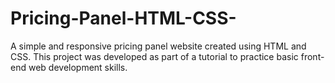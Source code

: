 # Pricing-Panel-HTML-CSS-
A simple and responsive pricing panel website created using HTML and CSS. This project was developed as part of a tutorial to practice basic front-end web development skills.
